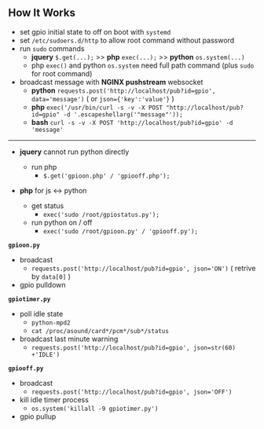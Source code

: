 How It Works
---

- set gpio initial state to off on boot with `systemd`
- set `/etc/sudoers.d/http` to allow root command without password
- run `sudo` commands
	- **jquery** `$.get(...);` >> **php** `exec(...);` >> **python** `os.system(...)`
	- php `exec()` and python `os.system` need full path command (plus `sudo` for root command)
- broadcast message with **NGINX pushstream** websocket
	- **python** `requests.post('http://localhost/pub?id=gpio', data='message')` ( or `json={'key':'value'}` )
	- **php**  `exec('/usr/bin/curl -s -v -X POST "http://localhost/pub?id=gpio" -d '.escapeshellarg('"message"'));`
	- **bash** `curl -s -v -X POST 'http://localhost/pub?id=gpio' -d 'message'`
<hr>

- **jquery** cannot run python directly
	- run php
		- `$.get('gpioon.php' / 'gpiooff.php');`

- **php** for js <-> python
	- get status
		- `exec('sudo /root/gpiostatus.py');`
	- run python on / off
		- `exec('sudo /root/gpioon.py' / 'gpiooff.py');`

**`gpioon.py`**
- broadcast
	- `requests.post('http://localhost/pub?id=gpio', json='ON')` ( retrive by `data[0]` )
- gpio pulldown

**`gpiotimer.py`**
- poll idle state
	- `python-mpd2`
	- `cat /proc/asound/card*/pcm*/sub*/status`
- broadcast last minute warning
	- `requests.post('http://localhost/pub?id=gpio', json=str(60) +'IDLE')`
	
**`gpiooff.py`**
- broadcast
	- `requests.post('http://localhost/pub?id=gpio', json='OFF')`
- kill idle timer process
	- `os.system('killall -9 gpiotimer.py')`
- gpio pullup
